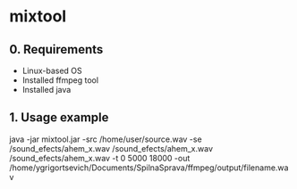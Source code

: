 # mixtool

## 0. Requirements
- Linux-based OS
- Installed ffmpeg tool
- Installed java

## 1. Usage example
java -jar mixtool.jar -src /home/user/source.wav -se /sound_efects/ahem_x.wav /sound_efects/ahem_x.wav /sound_efects/ahem_x.wav -t 0 5000 18000 -out /home/ygrigortsevich/Documents/SpilnaSprava/ffmpeg/output/filename.wav
